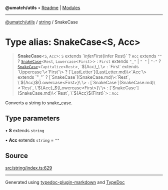 **@umatch/utils** • [Readme](../../index.md) \| [Modules](../../modules.md)

***

[@umatch/utils](../../modules.md) / [string](../index.md) / SnakeCase

# Type alias: SnakeCase\<S, Acc\>

> **SnakeCase**\<`S`, `Acc`\>: `S` extends \`${infer First}${infer Rest}\` ? `Acc` extends `""` ? [`SnakeCase`](SnakeCase.md)\<`Rest`, `Lowercase`\<`First`\>\> : `First` extends `"_"` \| `" "` \| `"-"` ? [`SnakeCase`](SnakeCase.md)\<`Capitalize`\<`Rest`\>, \`${Acc}_\`\> : `First` extends `Uppercase`\<`First`\> ? [`LastLetter`](LastLetter.md)\<`Acc`\> extends `"_"` ? [`SnakeCase`](SnakeCase.md)\<`Rest`, \`${Acc}${Lowercase<First>}\`\> : [`SnakeCase`](SnakeCase.md)\<`Rest`, \`${Acc}_${Lowercase<First>}\`\> : [`SnakeCase`](SnakeCase.md)\<`Rest`, \`${Acc}${First}\`\> : `Acc`

Converts a string to snake_case.

## Type parameters

• **S** extends `string`

• **Acc** extends `string` = `""`

## Source

[src/string/index.ts:629](https://github.com/umatch-oficial/utils/blob/7369e19/src/string/index.ts#L629)

***

Generated using [typedoc-plugin-markdown](https://www.npmjs.com/package/typedoc-plugin-markdown) and [TypeDoc](https://typedoc.org/)
